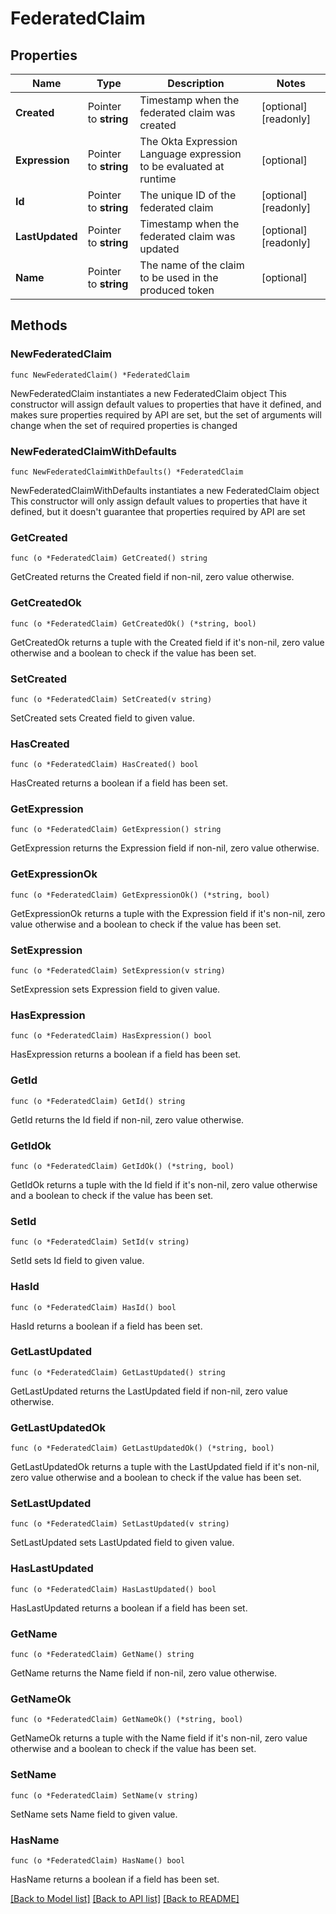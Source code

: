 # FederatedClaim

## Properties

Name | Type | Description | Notes
------------ | ------------- | ------------- | -------------
**Created** | Pointer to **string** | Timestamp when the federated claim was created | [optional] [readonly] 
**Expression** | Pointer to **string** | The Okta Expression Language expression to be evaluated at runtime | [optional] 
**Id** | Pointer to **string** | The unique ID of the federated claim | [optional] [readonly] 
**LastUpdated** | Pointer to **string** | Timestamp when the federated claim was updated | [optional] [readonly] 
**Name** | Pointer to **string** | The name of the claim to be used in the produced token | [optional] 

## Methods

### NewFederatedClaim

`func NewFederatedClaim() *FederatedClaim`

NewFederatedClaim instantiates a new FederatedClaim object
This constructor will assign default values to properties that have it defined,
and makes sure properties required by API are set, but the set of arguments
will change when the set of required properties is changed

### NewFederatedClaimWithDefaults

`func NewFederatedClaimWithDefaults() *FederatedClaim`

NewFederatedClaimWithDefaults instantiates a new FederatedClaim object
This constructor will only assign default values to properties that have it defined,
but it doesn't guarantee that properties required by API are set

### GetCreated

`func (o *FederatedClaim) GetCreated() string`

GetCreated returns the Created field if non-nil, zero value otherwise.

### GetCreatedOk

`func (o *FederatedClaim) GetCreatedOk() (*string, bool)`

GetCreatedOk returns a tuple with the Created field if it's non-nil, zero value otherwise
and a boolean to check if the value has been set.

### SetCreated

`func (o *FederatedClaim) SetCreated(v string)`

SetCreated sets Created field to given value.

### HasCreated

`func (o *FederatedClaim) HasCreated() bool`

HasCreated returns a boolean if a field has been set.

### GetExpression

`func (o *FederatedClaim) GetExpression() string`

GetExpression returns the Expression field if non-nil, zero value otherwise.

### GetExpressionOk

`func (o *FederatedClaim) GetExpressionOk() (*string, bool)`

GetExpressionOk returns a tuple with the Expression field if it's non-nil, zero value otherwise
and a boolean to check if the value has been set.

### SetExpression

`func (o *FederatedClaim) SetExpression(v string)`

SetExpression sets Expression field to given value.

### HasExpression

`func (o *FederatedClaim) HasExpression() bool`

HasExpression returns a boolean if a field has been set.

### GetId

`func (o *FederatedClaim) GetId() string`

GetId returns the Id field if non-nil, zero value otherwise.

### GetIdOk

`func (o *FederatedClaim) GetIdOk() (*string, bool)`

GetIdOk returns a tuple with the Id field if it's non-nil, zero value otherwise
and a boolean to check if the value has been set.

### SetId

`func (o *FederatedClaim) SetId(v string)`

SetId sets Id field to given value.

### HasId

`func (o *FederatedClaim) HasId() bool`

HasId returns a boolean if a field has been set.

### GetLastUpdated

`func (o *FederatedClaim) GetLastUpdated() string`

GetLastUpdated returns the LastUpdated field if non-nil, zero value otherwise.

### GetLastUpdatedOk

`func (o *FederatedClaim) GetLastUpdatedOk() (*string, bool)`

GetLastUpdatedOk returns a tuple with the LastUpdated field if it's non-nil, zero value otherwise
and a boolean to check if the value has been set.

### SetLastUpdated

`func (o *FederatedClaim) SetLastUpdated(v string)`

SetLastUpdated sets LastUpdated field to given value.

### HasLastUpdated

`func (o *FederatedClaim) HasLastUpdated() bool`

HasLastUpdated returns a boolean if a field has been set.

### GetName

`func (o *FederatedClaim) GetName() string`

GetName returns the Name field if non-nil, zero value otherwise.

### GetNameOk

`func (o *FederatedClaim) GetNameOk() (*string, bool)`

GetNameOk returns a tuple with the Name field if it's non-nil, zero value otherwise
and a boolean to check if the value has been set.

### SetName

`func (o *FederatedClaim) SetName(v string)`

SetName sets Name field to given value.

### HasName

`func (o *FederatedClaim) HasName() bool`

HasName returns a boolean if a field has been set.


[[Back to Model list]](../README.md#documentation-for-models) [[Back to API list]](../README.md#documentation-for-api-endpoints) [[Back to README]](../README.md)


